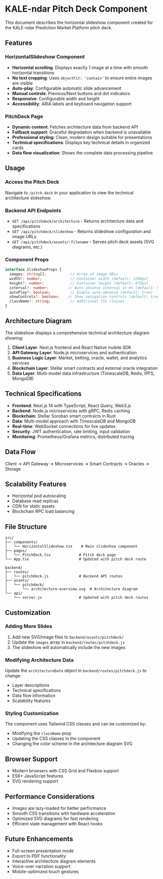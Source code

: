 # KALE-ndar Pitch Deck Component

This document describes the horizontal slideshow component created for the KALE-ndar Prediction Market Platform pitch deck.

## Features

### HorizontalSlideshow Component
- **Horizontal scrolling**: Displays exactly 1 image at a time with smooth horizontal transitions
- **No text cropping**: Uses `objectFit: 'contain'` to ensure entire images are visible
- **Auto-play**: Configurable automatic slide advancement
- **Manual controls**: Previous/Next buttons and dot indicators
- **Responsive**: Configurable width and height
- **Accessibility**: ARIA labels and keyboard navigation support

### PitchDeck Page
- **Dynamic content**: Fetches architecture data from backend API
- **Fallback support**: Graceful degradation when backend is unavailable
- **Professional styling**: Clean, modern design suitable for presentations
- **Technical specifications**: Displays key technical details in organized cards
- **Data flow visualization**: Shows the complete data processing pipeline

## Usage

### Access the Pitch Deck
Navigate to `/pitch-deck` in your application to view the technical architecture slideshow.

### Backend API Endpoints
- `GET /api/pitchdeck/architecture` - Returns architecture data and specifications
- `GET /api/pitchdeck/slideshow` - Returns slideshow configuration and image URLs
- `GET /api/pitchdeck/assets/:filename` - Serves pitch deck assets (SVG diagrams, etc.)

### Component Props
```typescript
interface SlideshowProps {
  images: string[];           // Array of image URLs
  width?: number;             // Container width (default: 1200px)
  height?: number;            // Container height (default: 675px)
  interval?: number;         // Auto-advance interval in ms (default: 5000ms)
  autoPlay?: boolean;         // Enable auto-advance (default: true)
  showControls?: boolean;    // Show navigation controls (default: true)
  className?: string;         // Additional CSS classes
}
```

## Architecture Diagram

The slideshow displays a comprehensive technical architecture diagram showing:

1. **Client Layer**: Next.js frontend and React Native mobile SDK
2. **API Gateway Layer**: Node.js microservices and authentication
3. **Business Logic Layer**: Market, betting, oracle, wallet, and analytics services
4. **Blockchain Layer**: Stellar smart contracts and external oracle integration
5. **Data Layer**: Multi-model data infrastructure (TimescaleDB, Redis, IPFS, MongoDB)

## Technical Specifications

- **Frontend**: Next.js 14 with TypeScript, React Query, Web3.js
- **Backend**: Node.js microservices with gRPC, Redis caching
- **Blockchain**: Stellar Soroban smart contracts in Rust
- **Data**: Multi-model approach with TimescaleDB and MongoDB
- **Real-time**: WebSocket connections for live updates
- **Security**: JWT authentication, rate limiting, input validation
- **Monitoring**: Prometheus/Grafana metrics, distributed tracing

## Data Flow

Client → API Gateway → Microservices → Smart Contracts → Oracles → Storage

## Scalability Features

- Horizontal pod autoscaling
- Database read replicas
- CDN for static assets
- Blockchain RPC load balancing

## File Structure

```
src/
├── components/
│   └── HorizontalSlideshow.tsx    # Main slideshow component
├── pages/
│   └── PitchDeck.tsx             # Pitch deck page
└── App.tsx                       # Updated with pitch deck route

backend/
├── routes/
│   └── pitchdeck.js              # Backend API routes
├── assets/
│   └── pitchdeck/
│       └── architecture-overview.svg  # Architecture diagram
└── api/
    └── server.js                 # Updated with pitch deck routes
```

## Customization

### Adding More Slides
1. Add new SVG/image files to `backend/assets/pitchdeck/`
2. Update the `images` array in `backend/routes/pitchdeck.js`
3. The slideshow will automatically include the new images

### Modifying Architecture Data
Update the `architectureData` object in `backend/routes/pitchdeck.js` to change:
- Layer descriptions
- Technical specifications
- Data flow information
- Scalability features

### Styling Customization
The component uses Tailwind CSS classes and can be customized by:
- Modifying the `className` prop
- Updating the CSS classes in the component
- Changing the color scheme in the architecture diagram SVG

## Browser Support

- Modern browsers with CSS Grid and Flexbox support
- ES6+ JavaScript features
- SVG rendering support

## Performance Considerations

- Images are lazy-loaded for better performance
- Smooth CSS transitions with hardware acceleration
- Optimized SVG diagrams for fast rendering
- Efficient state management with React hooks

## Future Enhancements

- Full-screen presentation mode
- Export to PDF functionality
- Interactive architecture diagram elements
- Voice-over narration support
- Mobile-optimized touch gestures

